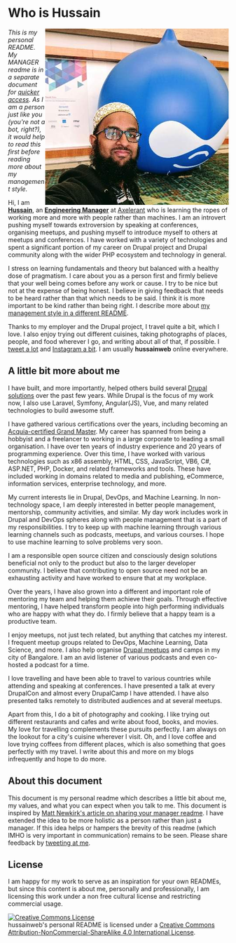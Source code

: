 # Who is Hussain

<img align="right" src="./me-druplicon-medium.jpg" width="419" height="402" alt="hussainweb standing next to a druplicon" title="Photo from DrupalCon Nashville" />

*This is my personal README. My MANAGER readme is in a separate document for [quicker access](https://hussainweb.github.io/MANAGER-README/). As I am a person just like you (you're not a bot, right?), it would help to read this first before reading more about my management style.*

Hi, I am [**Hussain**](https://www.linkedin.com/in/hussainweb/), an [**Engineering Manager**](https://hussainweb.github.io/MANAGER-README/) at [Axelerant](https://www.axelerant.com/) who is learning the ropes of working more and more with people rather than machines. I am an introvert pushing myself towards extroversion by speaking at conferences, organising meetups, and pushing myself to introduce myself to others at meetups and conferences. I have worked with a variety of technologies and spent a significant portion of my career on Drupal project and Drupal community along with the wider PHP ecosystem and technology in general.

I stress on learning fundamentals and theory but balanced with a healthy dose of pragmatism. I care about you as a person first and firmly believe that your well being comes before any work or cause. I try to be nice but not at the expense of being honest. I believe in giving feedback that needs to be heard rather than that which needs to be said. I think it is more important to be kind rather than being right. I describe more about [my management style in a different README](https://hussainweb.github.io/MANAGER-README/).

Thanks to my employer and the Drupal project, I travel quite a bit, which I love. I also enjoy trying out different cuisines, taking photographs of places, people, and food wherever I go, and writing about all of that, if possible. I [tweet a lot](https://twitter.com/hussainweb) and [Instagram a bit](https://www.instagram.com/hussain.web/). I am usually **hussainweb** online everywhere.

## A little bit more about me

I have built, and more importantly, helped others build several [Drupal solutions](https://www.drupal.org/u/hussainweb) over the past few years. While Drupal is the focus of my work now, I also use Laravel, Symfony, Angular(JS), Vue, and many related technologies to build awesome stuff.

I have gathered various certifications over the years, including becoming an [Acquia-certified Grand Master](https://certification.acquia.com/registry/grand-masters?fname=Hussain&lname=Abbas&city=&state=&country=&org=&cred=All). My career has spanned from being a hobbyist and a freelancer to working in a large corporate to leading a small organisation. I have over ten years of industry experience and 20 years of programming experience. Over this time, I have worked with various technologies such as x86 assembly, HTML, CSS, JavaScript, VB6, C#, ASP.NET, PHP, Docker, and related frameworks and tools. These have included working in domains related to media and publishing, eCommerce, information services, enterprise technology, and more.

My current interests lie in Drupal, DevOps, and Machine Learning. In non-technology space, I am deeply interested in better people management, mentorship, community activities, and similar. My day work includes work in Drupal and DevOps spheres along with people management that is a part of my responsibilities. I try to keep up with machine learning through various learning channels such as podcasts, meetups, and various courses. I hope to use machine learning to solve problems very soon.

I am a responsible open source citizen and consciously design solutions beneficial not only to the product but also to the larger developer community. I believe that contributing to open source need not be an exhausting activity and have worked to ensure that at my workplace.

Over the years, I have also grown into a different and important role of mentoring my team and helping them achieve their goals. Through effective mentoring, I have helped transform people into high performing individuals who are happy with what they do. I firmly believe that a happy team is a productive team.

I enjoy meetups, not just tech related, but anything that catches my interest. I frequent meetup groups related to DevOps, Machine Learning, Data Science, and more. I also help organise [Drupal meetups](https://www.meetup.com/drupalbangalore/) and camps in my city of Bangalore. I am an avid listener of various podcasts and even co-hosted a podcast for a time.

I love travelling and have been able to travel to various countries while attending and speaking at conferences. I have presented a talk at every DrupalCon and almost every DrupalCamp I have attended. I have also presented talks remotely to distributed audiences and at several meetups.

Apart from this, I do a bit of photography and cooking. I like trying out different restaurants and cafes and write about food, books, and movies. My love for travelling complements these pursuits perfectly. I am always on the lookout for a city's cuisine wherever I visit. Oh, and I love coffee and love trying coffees from different places, which is also something that goes perfectly with my travel. I write about this and more on my blogs infrequently and hope to do more.

## About this document

This document is my personal readme which describes a little bit about me, my values, and what you can expect when you talk to me. This document is inspired by [Matt Newkirk's article on sharing your manager readme](https://matthewnewkirk.com/2017/09/20/share-your-manager-readme/). I have extended the idea to be more holistic as a person rather than just a manager. If this idea helps or hampers the brevity of this readme (which IMHO is very important in communication) remains to be seen. Please share feedback by [tweeting at me](https://twitter.com/hussainweb).

## License

I am happy for my work to serve as an inspiration for your own READMEs, but since this content is about me, personally and professionally, I am licensing this work under a non free cultural license and restricting commercial usage.

<a rel="license" href="http://creativecommons.org/licenses/by-nc-sa/4.0/"><img alt="Creative Commons License" style="border-width:0" src="https://i.creativecommons.org/l/by-nc-sa/4.0/88x31.png" /></a><br /><span xmlns:dct="http://purl.org/dc/terms/" href="http://purl.org/dc/dcmitype/Text" property="dct:title" rel="dct:type">hussainweb's personal README</span> is licensed under a <a rel="license" href="http://creativecommons.org/licenses/by-nc-sa/4.0/">Creative Commons Attribution-NonCommercial-ShareAlike 4.0 International License</a>.
